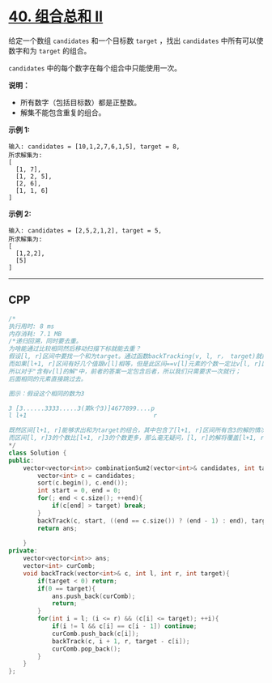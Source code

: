 # [40. 组合总和 II](https://leetcode-cn.com/problems/combination-sum-ii/)

给定一个数组 `candidates` 和一个目标数 `target` ，找出 `candidates` 中所有可以使数字和为 `target` 的组合。

`candidates` 中的每个数字在每个组合中只能使用一次。

**说明：**

- 所有数字（包括目标数）都是正整数。
- 解集不能包含重复的组合。 

**示例 1:**

```
输入: candidates = [10,1,2,7,6,1,5], target = 8,
所求解集为:
[
  [1, 7],
  [1, 2, 5],
  [2, 6],
  [1, 1, 6]
]
```

**示例 2:**

```
输入: candidates = [2,5,2,1,2], target = 5,
所求解集为:
[
  [1,2,2],
  [5]
]
```

***

## CPP

```cpp
/*
执行用时: 8 ms
内存消耗: 7.1 MB
/*递归回溯，同时要去重。
为啥能通过比较相同然后移动扫描下标就能去重？
假设[l, r]区间中要找一个和为target。通过函数backTracking(v, l, r， target)就能求出来解。
而如果[l+1, r]区间有好几个值跟v[l]相等，但是此区间==v[l]元素的个数一定比v[l, r]区间==v[l]元素的个数少；
所以对于"含有v[l]的解"中，前者的答案一定包含后者，所以我们只需要求一次就行；
后面相同的元素直接跳过去。

图示：假设这个相同的数为3

3 [3......3333.....3(第k个3)]4677899....p
l l+1                                   r

既然区间[l+1, r]能够求出和为target的组合，其中包含了[l+1, r]区间所有含3的解的情况。
而区间[l, r]3的个数比[l+1, r]3的个数更多，那么毫无疑问，[l, r]的解将覆盖[l+1, r]解中含有3的情况。*/ 
*/
class Solution {
public:
    vector<vector<int>> combinationSum2(vector<int>& candidates, int target) {
        vector<int> c = candidates;
        sort(c.begin(), c.end());
        int start = 0, end = 0;
        for(; end < c.size(); ++end){
            if(c[end] > target) break;
        }
        backTrack(c, start, ((end == c.size()) ? (end - 1) : end), target);
        return ans;
        
    }
private:
    vector<vector<int>> ans;
    vector<int> curComb;
    void backTrack(vector<int>& c, int l, int r, int target){
        if(target < 0) return;
        if(0 == target){
            ans.push_back(curComb);
            return;
        }
        for(int i = l; (i <= r) && (c[i] <= target); ++i){
            if(i != l && c[i] == c[i - 1]) continue;
            curComb.push_back(c[i]);
            backTrack(c, i + 1, r, target - c[i]);
            curComb.pop_back();
        }
    }
};
```

